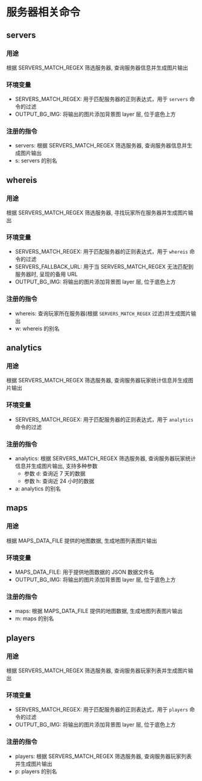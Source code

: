 # 服务器相关命令

## servers

### 用途

根据 SERVERS_MATCH_REGEX 筛选服务器, 查询服务器信息并生成图片输出

### 环境变量

-   SERVERS_MATCH_REGEX: 用于匹配服务器的正则表达式，用于 `servers` 命令的过滤
-   OUTPUT_BG_IMG: 将输出的图片添加背景图 layer 层, 位于底色上方

### 注册的指令

-   servers: 根据 SERVERS_MATCH_REGEX 筛选服务器, 查询服务器信息并生成图片输出
-   s: servers 的别名

## whereis

### 用途

根据 SERVERS_MATCH_REGEX 筛选服务器, 寻找玩家所在服务器并生成图片输出

### 环境变量

-   SERVERS_MATCH_REGEX: 用于匹配服务器的正则表达式，用于 `whereis` 命令的过滤
-   SERVERS_FALLBACK_URL: 用于当 SERVERS_MATCH_REGEX 无法匹配到服务器时, 呈现的备用 URL
-   OUTPUT_BG_IMG: 将输出的图片添加背景图 layer 层, 位于底色上方

### 注册的指令

-   whereis: 查询玩家所在服务器(根据 `SERVERS_MATCH_REGEX` 过滤)并生成图片输出
-   w: whereis 的别名

## analytics

### 用途

根据 SERVERS_MATCH_REGEX 筛选服务器, 查询服务器玩家统计信息并生成图片输出

### 环境变量

-   SERVERS_MATCH_REGEX: 用于匹配服务器的正则表达式，用于 `analytics` 命令的过滤

### 注册的指令

-   analytics: 根据 SERVERS_MATCH_REGEX 筛选服务器, 查询服务器玩家统计信息并生成图片输出, 支持多种参数
    -   参数 d: 查询近 7 天的数据
    -   参数 h: 查询近 24 小时的数据
-   a: analytics 的别名

## maps

### 用途

根据 MAPS_DATA_FILE 提供的地图数据, 生成地图列表图片输出

### 环境变量

-   MAPS_DATA_FILE: 用于提供地图数据的 JSON 数据文件名
-   OUTPUT_BG_IMG: 将输出的图片添加背景图 layer 层, 位于底色上方

### 注册的指令

-   maps: 根据 MAPS_DATA_FILE 提供的地图数据, 生成地图列表图片输出
-   m: maps 的别名

## players

### 用途

根据 SERVERS_MATCH_REGEX 筛选服务器, 查询服务器玩家列表并生成图片输出

### 环境变量

-   SERVERS_MATCH_REGEX: 用于匹配服务器的正则表达式，用于 `players` 命令的过滤
-   OUTPUT_BG_IMG: 将输出的图片添加背景图 layer 层, 位于底色上方

### 注册的指令

-   players: 根据 SERVERS_MATCH_REGEX 筛选服务器, 查询服务器玩家列表并生成图片输出
-   p: players 的别名

